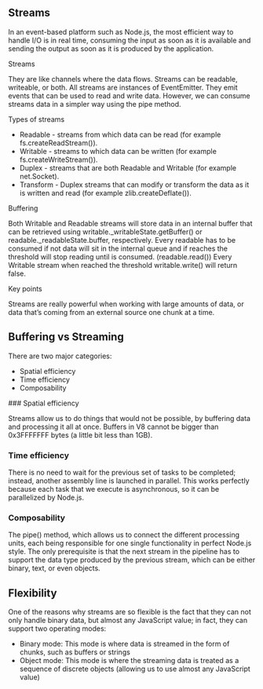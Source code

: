 ## Streams

In an event-based platform such as Node.js, the most efficient way to handle I/O is in real time, consuming the input as soon as it is available and sending the output as soon as it is produced by the application.

Streams

They are like channels where the data flows. Streams can be readable, writeable, or both. All streams are instances of EventEmitter. They emit events that can be used to read and write data. However, we can consume streams data in a simpler way using the pipe method.

Types of streams

- Readable - streams from which data can be read (for example fs.createReadStream()).
- Writable - streams to which data can be written (for example fs.createWriteStream()).
- Duplex - streams that are both Readable and Writable (for example net.Socket).
- Transform - Duplex streams that can modify or transform the data as it is written and read (for example zlib.createDeflate()).

Buffering

Both Writable and Readable streams will store data in an internal buffer that can be retrieved using writable.\_writableState.getBuffer() or readable.\_readableState.buffer, respectively.
Every readable has to be consumed if not data will sit in the internal queue and if reaches the threshold will stop reading until is consumed. (readable.read())
Every Writable stream when reached the threshold writable.write() will return false.

Key points

Streams are really powerful when working with large amounts of data, or data that’s coming from an external source one chunk at a time.

## Buffering vs Streaming

There are two major categories:

- Spatial efficiency
- Time efficiency
- Composability

### Spatial efficiency

Streams allow us to do things that would not be possible, by buffering data and processing it all at once.
Buffers in V8 cannot be bigger than 0x3FFFFFFF bytes (a little bit less than 1GB).

### Time efficiency

There is no need to wait for the previous set of tasks to be completed; instead, another assembly line is launched in parallel. This works perfectly because each task that we execute is asynchronous, so it can be parallelized by Node.js.

### Composability

The pipe() method, which allows us to connect the different processing units, each being responsible for one single functionality in perfect Node.js style.
The only prerequisite is that the next stream in the pipeline has to support the data type produced by the previous stream, which can be either binary, text, or even objects.

## Flexibility

One of the reasons why streams are so flexible is the fact that they can not only handle binary data, but almost any JavaScript value; in fact, they can support two operating modes:

- Binary mode: This mode is where data is streamed in the form of chunks, such as buffers or strings
- Object mode: This mode is where the streaming data is treated as a sequence of discrete objects (allowing us to use almost any JavaScript value)

<!-- TODO: Continue with Back-pressure and examples of duplex and transform -->
